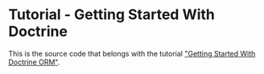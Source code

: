 Tutorial - Getting Started With Doctrine
===========================

This is the source code that belongs with the tutorial ["Getting Started With Doctrine ORM"](https://blog.programster.org/getting-started-with-doctrine-orm).
